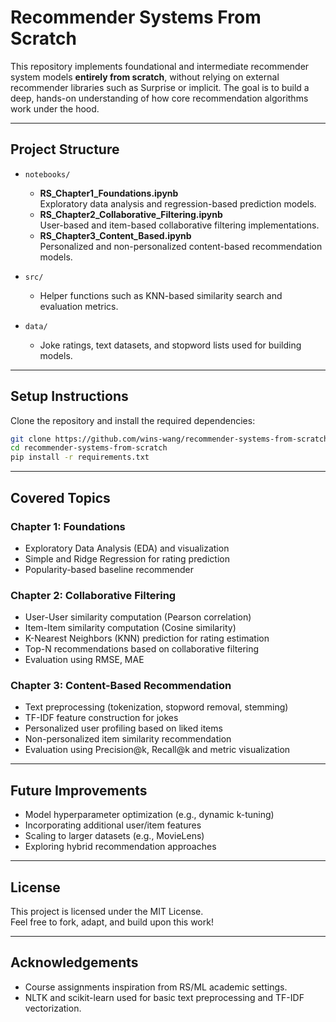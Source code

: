 
# Recommender Systems From Scratch

This repository implements foundational and intermediate recommender system models **entirely from scratch**,
without relying on external recommender libraries such as Surprise or implicit.
The goal is to build a deep, hands-on understanding of how core recommendation algorithms work under the hood.

---

## Project Structure

- `notebooks/`
  - **RS_Chapter1_Foundations.ipynb**  
    Exploratory data analysis and regression-based prediction models.
  - **RS_Chapter2_Collaborative_Filtering.ipynb**  
    User-based and item-based collaborative filtering implementations.
  - **RS_Chapter3_Content_Based.ipynb**  
    Personalized and non-personalized content-based recommendation models.

- `src/`
  - Helper functions such as KNN-based similarity search and evaluation metrics.

- `data/`
  - Joke ratings, text datasets, and stopword lists used for building models.

---

## Setup Instructions

Clone the repository and install the required dependencies:

```bash
git clone https://github.com/wins-wang/recommender-systems-from-scratch.git
cd recommender-systems-from-scratch
pip install -r requirements.txt
```

---

## Covered Topics

### Chapter 1: Foundations
- Exploratory Data Analysis (EDA) and visualization
- Simple and Ridge Regression for rating prediction
- Popularity-based baseline recommender

### Chapter 2: Collaborative Filtering
- User-User similarity computation (Pearson correlation)
- Item-Item similarity computation (Cosine similarity)
- K-Nearest Neighbors (KNN) prediction for rating estimation
- Top-N recommendations based on collaborative filtering
- Evaluation using RMSE, MAE

### Chapter 3: Content-Based Recommendation
- Text preprocessing (tokenization, stopword removal, stemming)
- TF-IDF feature construction for jokes
- Personalized user profiling based on liked items
- Non-personalized item similarity recommendation
- Evaluation using Precision@k, Recall@k and metric visualization

---

## Future Improvements

- Model hyperparameter optimization (e.g., dynamic k-tuning)
- Incorporating additional user/item features
- Scaling to larger datasets (e.g., MovieLens)
- Exploring hybrid recommendation approaches

---

## License

This project is licensed under the MIT License.  
Feel free to fork, adapt, and build upon this work!

---

## Acknowledgements

- Course assignments inspiration from RS/ML academic settings.
- NLTK and scikit-learn used for basic text preprocessing and TF-IDF vectorization.
